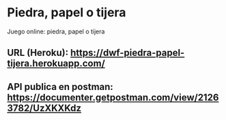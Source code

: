 # Piedra, papel o tijera
Juego online: piedra, papel o tijera
## URL (Heroku): https://dwf-piedra-papel-tijera.herokuapp.com/
## API publica en postman: https://documenter.getpostman.com/view/21263782/UzXKXKdz
